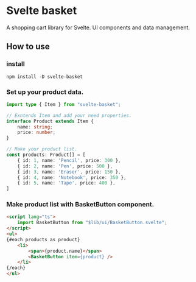# Svelte basket
A shopping cart library for Svelte. UI components and data management.


## How to use

### install
```
npm install -D svelte-basket
```

### Set up your product data.
```typescript
import type { Item } from "svelte-basket";

// Exntends Item and add your need properties.
interface Product extends Item {
	name: string;
	price: number;
}

// Make your product list.
const products: Product[] = [
	{ id: 1, name: 'Pencil', price: 300 },
	{ id: 2, name: 'Pen', price: 500 },
	{ id: 3, name: 'Eraser', price: 150 },
	{ id: 4, name: 'Notebook', price: 350 },
	{ id: 5, name: 'Tape', price: 400 },
]
```
### Make product list with BasketButton component.
```html
<script lang="ts">
	import BasketButton from "$lib/ui/BasketButton.svelte";
</script>
<ul>
{#each products as product}
	<li>
		<span>{product.name}</span>
		<BasketButton item={product} />
	</li>
{/each}
</ul>
```